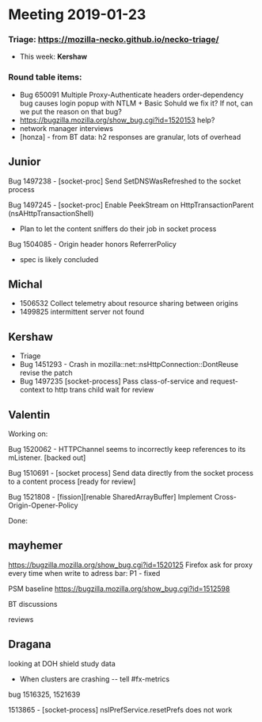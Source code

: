 # Meeting 2019-01-23
### Triage: https://mozilla-necko.github.io/necko-triage/
  - This week: **Kershaw**

### Round table items:
  - Bug 650091 Multiple Proxy-Authenticate headers order-dependency bug causes login popup with NTLM + Basic
   Sohuld we fix it? If not, can we put the reason on that bug?
  - https://bugzilla.mozilla.org/show_bug.cgi?id=1520153 help? 
  - network manager interviews
  - [honza] - from BT data: h2 responses are granular, lots of overhead

## Junior

Bug 1497238 - [socket-proc] Send SetDNSWasRefreshed to the socket process

Bug 1497245 - [socket-proc] Enable PeekStream on HttpTransactionParent (nsAHttpTransactionShell)

- Plan to let the content sniffers do their job in socket process

Bug 1504085 - Origin header honors ReferrerPolicy

- spec is likely concluded

## Michal

- 1506532 Collect telemetry about resource sharing between origins
- 1499825 intermittent server not found

## Kershaw

 - Triage
 - Bug 1451293 - Crash in mozilla::net::nsHttpConnection::DontReuse
    revise the patch
 - Bug 1497235 [socket-process] Pass class-of-service and request-context to http trans child
    wait for review

## Valentin

Working on:

Bug 1520062 - HTTPChannel seems to incorrectly keep references to its mListener. [backed out]

Bug 1510691 - [socket process] Send data directly from the socket process to a content process [ready for review]

Bug 1521808 - [fission][renable SharedArrayBuffer] Implement Cross-Origin-Opener-Policy

Done:

## mayhemer

https://bugzilla.mozilla.org/show_bug.cgi?id=1520125 Firefox ask for proxy every time when write to adress bar: P1 - fixed

PSM baseline https://bugzilla.mozilla.org/show_bug.cgi?id=1512598

BT discussions

reviews

## Dragana

looking at DOH shield study data

* When clusters are crashing -- tell #fx-metrics

bug 1516325, 1521639

1513865 - [socket-process] nsIPrefService.resetPrefs does not work

